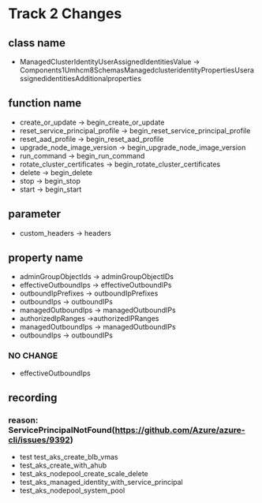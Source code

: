 # Track 2 Changes

## class name

* ManagedClusterIdentityUserAssignedIdentitiesValue -> Components1Umhcm8SchemasManagedclusteridentityPropertiesUserassignedidentitiesAdditionalproperties

## function name

* create_or_update -> begin_create_or_update
* reset_service_principal_profile -> begin_reset_service_principal_profile
* reset_aad_profile -> begin_reset_aad_profile
* upgrade_node_image_version -> begin_upgrade_node_image_version
* run_command -> begin_run_command
* rotate_cluster_certificates -> begin_rotate_cluster_certificates
* delete -> begin_delete
* stop -> begin_stop
* start -> begin_start

## parameter

* custom_headers -> headers

## property name

* adminGroupObjectIds -> adminGroupObjectIDs
* effectiveOutboundIps -> effectiveOutboundIPs
* outboundIpPrefixes -> outboundIpPrefixes
* outboundIps -> outboundIPs
* managedOutboundIps -> managedOutboundIPs
* authorizedIpRanges ->authorizedIPRanges
* managedOutboundIps -> managedOutboundIPs
* outboundIps -> outboundIPs

### NO CHANGE
* effectiveOutboundIps

## recording

### reason: ServicePrincipalNotFound(https://github.com/Azure/azure-cli/issues/9392)

* test test_aks_create_blb_vmas
* test_aks_create_with_ahub
* test_aks_nodepool_create_scale_delete
* test_aks_managed_identity_with_service_principal
* test_aks_nodepool_system_pool
